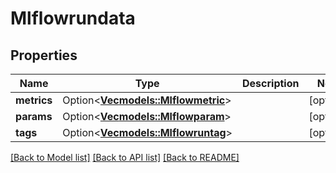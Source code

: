 # Mlflowrundata

## Properties

Name | Type | Description | Notes
------------ | ------------- | ------------- | -------------
**metrics** | Option<[**Vec<models::Mlflowmetric>**](mlflowmetric.md)> |  | [optional]
**params** | Option<[**Vec<models::Mlflowparam>**](mlflowparam.md)> |  | [optional]
**tags** | Option<[**Vec<models::Mlflowruntag>**](mlflowruntag.md)> |  | [optional]

[[Back to Model list]](../README.md#documentation-for-models) [[Back to API list]](../README.md#documentation-for-api-endpoints) [[Back to README]](../README.md)


